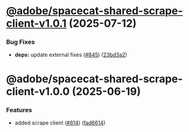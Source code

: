 # [@adobe/spacecat-shared-scrape-client-v1.0.1](https://github.com/adobe/spacecat-shared/compare/@adobe/spacecat-shared-scrape-client-v1.0.0...@adobe/spacecat-shared-scrape-client-v1.0.1) (2025-07-12)


### Bug Fixes

* **deps:** update external fixes ([#845](https://github.com/adobe/spacecat-shared/issues/845)) ([23bd3a2](https://github.com/adobe/spacecat-shared/commit/23bd3a2235686480cb89d6379276d9ed000baea3))

# @adobe/spacecat-shared-scrape-client-v1.0.0 (2025-06-19)


### Features

* added scrape client ([#814](https://github.com/adobe/spacecat-shared/issues/814)) ([fad6614](https://github.com/adobe/spacecat-shared/commit/fad6614672a046da5319e493cc7c26bfdc3993d2))
